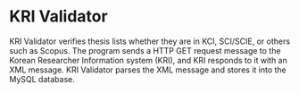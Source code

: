 KRI Validator
=============

KRI Validator verifies thesis lists whether they are in KCI, SCI/SCIE, or others such as Scopus. The program sends a HTTP GET request message to the Korean Researcher Information system (KRI), and KRI responds to it with an XML message. KRI Validator parses the XML message and stores it into the MySQL database.
